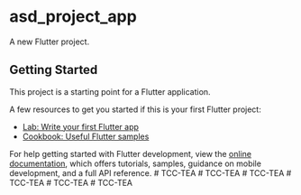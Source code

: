 # asd_project_app

A new Flutter project.

## Getting Started

This project is a starting point for a Flutter application.

A few resources to get you started if this is your first Flutter project:

- [Lab: Write your first Flutter app](https://docs.flutter.dev/get-started/codelab)
- [Cookbook: Useful Flutter samples](https://docs.flutter.dev/cookbook)

For help getting started with Flutter development, view the
[online documentation](https://docs.flutter.dev/), which offers tutorials,
samples, guidance on mobile development, and a full API reference.
#   T C C - T E A  
 #   T C C - T E A  
 #   T C C - T E A  
 #   T C C - T E A  
 #   T C C - T E A  
 #   T C C - T E A  
 